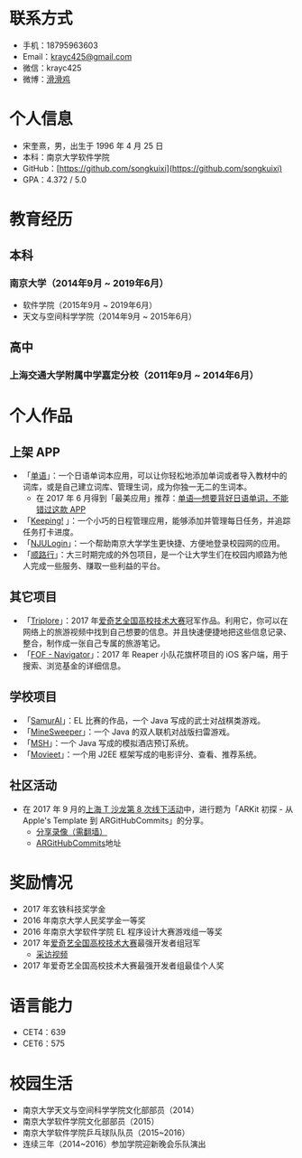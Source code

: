 
# 联系方式

* 手机：18795963603
* Email：krayc425@gmail.com
* 微信：krayc425
* 微博：[滑滑鸡](http://weibo.com/krayc4)

# 个人信息

 * 宋奎熹，男，出生于 1996 年 4 月 25 日
 * 本科：南京大学软件学院 
 * GitHub：[https://github.com/songkuixi](https://github.com/songkuixi)
 * GPA：4.372 / 5.0
 
# 教育经历

## 本科

### 南京大学（2014年9月 ~ 2019年6月）

* 软件学院（2015年9月 ~ 2019年6月） 
* 天文与空间科学学院（2014年9月 ~ 2015年6月） 

## 高中

### 上海交通大学附属中学嘉定分校（2011年9月 ~ 2014年6月）

# 个人作品

## 上架 APP

* 「[单语](https://itunes.apple.com/cn/app/单语-日语生词本-日语单词-日语学习/id1086636706)」：一个日语单词本应用，可以让你轻松地添加单词或者导入教材中的词库，或是自己建立词库、管理生词，成为你独一无二的生词本。
    * 在 2017 年 6 月得到「最美应用」推荐：[单语—想要背好日语单词，不能错过这款 APP](http://zuimeia.com/app/5088)
* 「[Keeping!](https://itunes.apple.com/cn/app/keeping-任务管理利器-打卡习惯养成/id1197272196) 」：一个小巧的日程管理应用，能够添加并管理每日任务，并追踪任务打卡进度。
* 「[NJULogin](https://itunes.apple.com/cn/app/nju-login/id1164049093)」：一个帮助南京大学学生更快捷、方便地登录校园网的应用。
* 「[顺路行](https://itunes.apple.com/cn/app/顺路行/id1290596835)」：大三时期完成的外包项目，是一个让大学生们在校园内顺路为他人完成一些服务、赚取一些利益的平台。

## 其它项目

* 「[Triplore](https://github.com/songkuixi/Triplore)」：2017 年[爱奇艺全国高校技术大赛](https://www.nowcoder.com/activity/iqiyi2017)冠军作品。利用它，你可以在网络上的旅游视频中找到自己想要的信息。并且快速便捷地把这些信息记录、整合，制作成一张自己专属的旅游笔记。
* 「[FOF - Navigator](https://github.com/ReaperCitiCup/Reaper-iOS)」：2017 年 Reaper 小队花旗杯项目的 iOS 客户端，用于搜索、浏览基金的详细信息。
 
## 学校项目

* 「[SamurAI](https://github.com/Sorumi/IArumaS)」：EL 比赛的作品，一个 Java 写成的武士对战棋类游戏。
* 「[MineSweeper](https://github.com/songkuixi/MineSweeper)」：一个 Java 的双人联机对战版扫雷游戏。
* 「[MSH](https://github.com/Inf1NityNJU/MSH)」：一个 Java 写成的模拟酒店预订系统。
* 「[Movieet](https://github.com/songkuixi/Movieet)」：一个用 J2EE 框架写成的电影评分、查看、推荐系统。

## 社区活动

* 在 2017 年 9 月的[上海 T 沙龙第 8 次线下活动](http://t.swift.gg/d/85-t-8)中，进行题为「ARKit 初探 - 从 Apple's Template 到 ARGitHubCommits」的分享。
    * [分享录像（需翻墙）](https://www.youtube.com/watch?v=ZFHwHBk-G0E)
    * [ARGitHubCommits](https://github.com/songkuixi/ARGitHubCommits)地址

# 奖励情况

* 2017 年玄铁科技奖学金
* 2016 年南京大学人民奖学金一等奖
* 2016 年南京大学软件学院 EL 程序设计大赛游戏组一等奖
* 2017 年[爱奇艺全国高校技术大赛](https://www.nowcoder.com/activity/iqiyi2017)最强开发者组冠军
    * [采访视频](http://www.iqiyi.com/v_19rr7wn8d0.html)
* 2017 年爱奇艺全国高校技术大赛最强开发者组最佳个人奖

# 语言能力

* CET4：639
* CET6：575

# 校园生活

* 南京大学天文与空间科学学院文化部部员（2014）
* 南京大学软件学院文化部部员（2015）
* 南京大学软件学院乒乓球队队员（2015~2016）
* 连续三年（2014~2016）参加学院迎新晚会乐队演出

